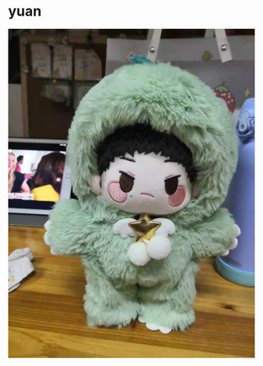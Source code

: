 # yuan
![image](https://github.com/mmszhezhi/yuan/blob/master/static/%E7%88%B1%E6%96%AF%E5%9F%BA%E6%91%A9%E4%BA%BA.jpg)
